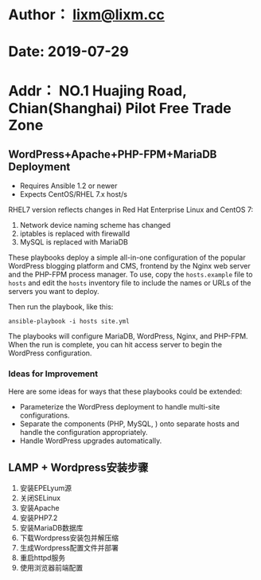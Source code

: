 # Author： lixm@lixm.cc
# Date: 2019-07-29
# Addr： NO.1 Huajing Road, Chian(Shanghai) Pilot Free Trade Zone

## WordPress+Apache+PHP-FPM+MariaDB Deployment

- Requires Ansible 1.2 or newer
- Expects CentOS/RHEL 7.x host/s

RHEL7 version reflects changes in Red Hat Enterprise Linux and CentOS 7:
1. Network device naming scheme has changed
2. iptables is replaced with firewalld
3. MySQL is replaced with MariaDB

These playbooks deploy a simple all-in-one configuration of the popular
WordPress blogging platform and CMS, frontend by the Nginx web server and the
PHP-FPM process manager. To use, copy the `hosts.example` file to `hosts` and 
edit the `hosts` inventory file to include the names or URLs of the servers
you want to deploy.

Then run the playbook, like this:

	ansible-playbook -i hosts site.yml

The playbooks will configure MariaDB, WordPress, Nginx, and PHP-FPM. When the run
is complete, you can hit access server to begin the WordPress configuration.

### Ideas for Improvement

Here are some ideas for ways that these playbooks could be extended:

- Parameterize the WordPress deployment to handle multi-site configurations.
- Separate the components (PHP, MySQL, ) onto separate hosts and 
handle the configuration appropriately.
- Handle WordPress upgrades automatically.

## LAMP + Wordpress安装步骤
1. 安装EPELyum源
2. 关闭SELinux
3. 安装Apache
4. 安装PHP7.2
5. 安装MariaDB数据库
6. 下载Wordpress安装包并解压缩
7. 生成Wordpress配置文件并部署
8. 重启httpd服务
9. 使用浏览器前端配置



